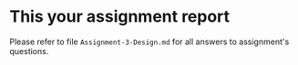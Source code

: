 # This your assignment report

Please refer to file ```Assignment-3-Design.md``` for all answers to assignment's questions.
